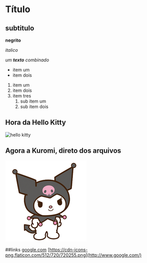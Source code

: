 # Título

## subtitulo 

**negrito** 

_italico_

_um **texto** combinado_

* item um
* item dois

1. item um
2. item dois
3. item tres
    1. sub item um
    2. sub item dois

## Hora da Hello Kitty
![hello kitty](https://ogimg.infoglobo.com.br/cultura/13748681-aea-0a0/FT1086A/Hello.jpg)

## Agora a Kuromi, direto dos arquivos
![Kuromi](images/kuromi.png)

##links
[google.com](http://www.google.com/)
[https://cdn-icons-png.flaticon.com/512/720/720255.png](http://www.google.com/)